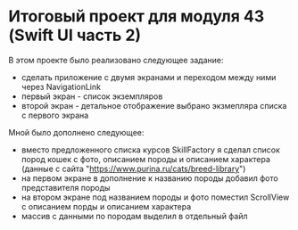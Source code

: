 #  Итоговый проект для модуля 43 (Swift UI часть 2)

В этом проекте было реализовано следующее задание:
- сделать приложение с двумя экранами и переходом между ними через NavigationLink
- первый экран - список экземпляров
- второй экран - детальное отображение выбрано экзмепляра списка с первого экрана

Мной было дополнено следующее:
- вместо предложенного списка курсов SkillFactory я сделал список пород кошек с фото, описанием породы и описанием характера (данные с сайта "https://www.purina.ru/cats/breed-library")
- на первом экране в дополнение к названию породы добавил фото представителя породы
- на втором экране под названием породы и фото поместил ScrollView с описанием порды и описанием характера
- массив с данными по породам выделил в отдельный файл
